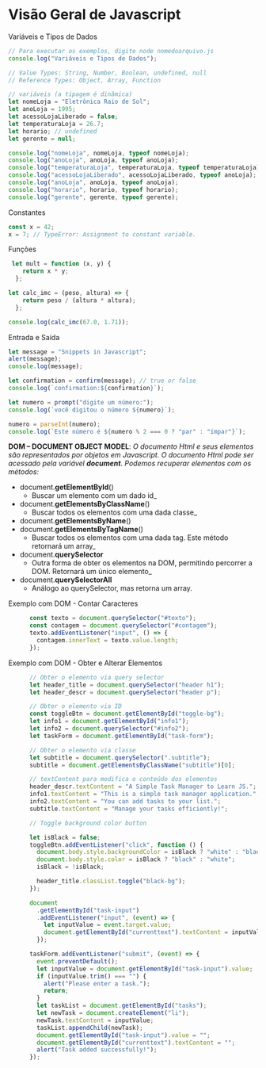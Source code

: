 # Visão Geral de Javascript

Variáveis e Tipos de Dados

```javascript
// Para executar os exemplos, digite node nomedoarquivo.js
console.log("Variáveis e Tipos de Dados");

// Value Types: String, Number, Boolean, undefined, null
// Reference Types: Object, Array, Function

// variáveis (a tipagem é dinâmica)
let nomeLoja = "Eletrônica Raio de Sol";
let anoLoja = 1995;
let acessoLojaLiberado = false;
let temperaturaLoja = 26.7;
let horario; // undefined
let gerente = null;

console.log("nomeLoja", nomeLoja, typeof nomeLoja);
console.log("anoLoja", anoLoja, typeof anoLoja);
console.log("temperaturaLoja", temperaturaLoja, typeof temperaturaLoja);
console.log("acessoLojaLiberado", acessoLojaLiberado, typeof anoLoja);
console.log("anoLoja", anoLoja, typeof anoLoja);
console.log("horario", horario, typeof horario);
console.log("gerente", gerente, typeof gerente);
```

Constantes
```javascript
const x = 42;
x = 7; // TypeError: Assignment to constant variable.
```

Funções
```javascript
 let mult = function (x, y) {
    return x * y;
  };

let calc_imc = (peso, altura) => {
    return peso / (altura * altura);
  };

console.log(calc_imc(67.0, 1.71));
```

Entrada e Saída

```javascript
let message = "Snippets in Javascript";
alert(message);
console.log(message);

let confirmation = confirm(message); // true or false
console.log(`confirmation:${confirmation}`);

let numero = prompt("digite um número:");
console.log(`você digitou o número ${numero}`);

numero = parseInt(numero);
console.log(`Este número é ${numero % 2 === 0 ? "par" : "ímpar"}`);
```

**DOM – DOCUMENT OBJECT MODEL**: _O documento Html e seus elementos são representados por objetos em Javascript. O documento Html pode ser acessado pela variável **document**. Podemos recuperar elementos com os métodos:_

- document.**getElementById**()
  - Buscar um elemento com um dado id\_
- document.**getElementsByClassName**()
  - Buscar todos os elementos com uma dada classe\_
- document.**getElementsByName**()
- document.**getElementsByTagName**()
  - Buscar todos os elementos com uma dada tag. Este método retornará um array\_
- document.**querySelector**
  - Outra forma de obter os elementos na DOM, permitindo percorrer a DOM. Retornará um único elemento\_
- document.**querySelectorAll**
  - Análogo ao querySelector, mas retorna um array.

Exemplo com DOM - Contar Caracteres
```javascript
      const texto = document.querySelector("#texto");
      const contagem = document.querySelector("#contagem");
      texto.addEventListener("input", () => {
        contagem.innerText = texto.value.length;
      });
```


Exemplo com DOM - Obter e Alterar Elementos
```javascript
      // Obter o elemento via query selector
      let header_title = document.querySelector("header h1");
      let header_descr = document.querySelector("header p");

      // Obter o elemento via ID
      const toggleBtn = document.getElementById("toggle-bg");
      let info1 = document.getElementById("info1");
      let info2 = document.querySelector("#info2");
      let taskForm = document.getElementById("task-form");

      // Obter o elemento via classe
      let subtitle = document.querySelector(".subtitle");
      subtitle = document.getElementsByClassName("subtitle")[0];

      // textContent para modifica o conteúdo dos elementos
      header_descr.textContent = "A Simple Task Manager to Learn JS.";
      info1.textContent = "This is a simple task manager application.";
      info2.textContent = "You can add tasks to your list.";
      subtitle.textContent = "Manage your tasks efficiently!";

      // Toggle background color button

      let isBlack = false;
      toggleBtn.addEventListener("click", function () {
        document.body.style.backgroundColor = isBlack ? "white" : "black";
        document.body.style.color = isBlack ? "black" : "white";
        isBlack = !isBlack;

        header_title.classList.toggle("black-bg");
      });

      document
        .getElementById("task-input")
        .addEventListener("input", (event) => {
          let inputValue = event.target.value;
          document.getElementById("currenttext").textContent = inputValue;
        });

      taskForm.addEventListener("submit", (event) => {
        event.preventDefault();
        let inputValue = document.getElementById("task-input").value;
        if (inputValue.trim() === "") {
          alert("Please enter a task.");
          return;
        }
        let taskList = document.getElementById("tasks");
        let newTask = document.createElement("li");
        newTask.textContent = inputValue;
        taskList.appendChild(newTask);
        document.getElementById("task-input").value = "";
        document.getElementById("currenttext").textContent = "";
        alert("Task added successfully!");
      });
```



